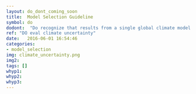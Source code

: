 ```yaml
---
layout: do_dont_coming_soon
title:  Model Selection Guideline
symbol: do
dodont:  "Do recognize that results from a single global climate model realization do not capture the full range of uncertainty"
ref: "DO eval climate uncertainty" 
date:   2016-06-01 16:54:46
categories:
- model_selection
img: climate_uncertainty.png
img2: 
tags: []
whyp1:
whyp2:
whyp3:
---
```

